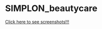 # SIMPLON_beautycare


[Click here to see screenshots!!!](https://github.com/NGNhan719/SIMPLON_beautycare/tree/main/screenshots)
